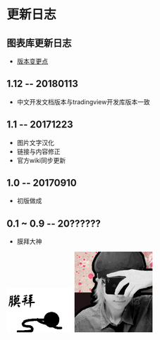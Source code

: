 # 更新日志

## 图表库更新日志
* [版本变更点](book/Breaking-changes.md)

## 1.12 -- 20180113
* 中文开发文档版本与tradingview开发库版本一致


## 1.1 -- 20171223

* 图片文字汉化
* 链接与内容修正
* 官方wiki同步更新

## 1.0 -- 20170910

* 初版做成


## 0.1 ~ 0.9 -- 20??????

* 膜拜大神

![膜拜](images/muobai.gif)
![zlq4863947](images/zlq4863947.jpg)
